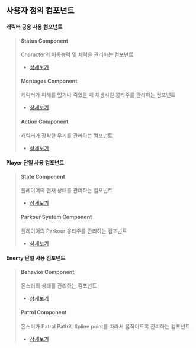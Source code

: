 ## 사용자 정의 컴포넌트

#### 캐릭터 공용 사용 컴포넌트
> #### Status Component
> Character의 이동능력 및 체력을 관리하는 컴포넌트
>   + [상세보기](https://github.com/HanYooTae/Unreal-Game-Project1/blob/main/%ED%94%84%EB%A1%9C%EC%A0%9D%ED%8A%B8%20%EA%B0%9C%EC%9A%94/Characters/Components/StatusComponent.md)
> #### Montages Component
> 캐릭터가 피해를 입거나 죽었을 때 재생시킬 몽타주를 관리하는 컴포넌트
>   + [상세보기](https://github.com/HanYooTae/Unreal-Game-Project1/blob/main/%ED%94%84%EB%A1%9C%EC%A0%9D%ED%8A%B8%20%EA%B0%9C%EC%9A%94/Characters/Components/MontagesComponent.md)
> #### Action Component
> 캐릭터가 장착한 무기를 관리하는 컴포넌트
>   + [상세보기](https://github.com/HanYooTae/Unreal-Game-Project1/blob/main/%ED%94%84%EB%A1%9C%EC%A0%9D%ED%8A%B8%20%EA%B0%9C%EC%9A%94/Characters/Components/ActionComponent.md)

#### Player 단일 사용 컴포넌트
> #### State Component
> 플레이어의 현재 상태를 관리하는 컴포넌트
>   + [상세보기](https://github.com/HanYooTae/Unreal-Game-Project1/blob/main/%ED%94%84%EB%A1%9C%EC%A0%9D%ED%8A%B8%20%EA%B0%9C%EC%9A%94/Characters/Components/StateComponent.md)
> #### Parkour System Component
> 플레이어의 Parkour 몽타주를 관리하는 컴포넌트
>   + [상세보기](https://github.com/HanYooTae/Unreal-Game-Project1/tree/main/%ED%94%84%EB%A1%9C%EC%A0%9D%ED%8A%B8%20%EA%B0%9C%EC%9A%94/Characters/ParkourSystemComponent)

#### Enemy 단일 사용 컴포넌트
> #### Behavior Component
> 몬스터의 상태를 관리하는 컴포넌트
>   + [상세보기](https://github.com/HanYooTae/Unreal-Game-Project1/blob/main/%ED%94%84%EB%A1%9C%EC%A0%9D%ED%8A%B8%20%EA%B0%9C%EC%9A%94/Characters/Components/BehaviorComponent.md)
> #### Patrol Component
> 몬스터가 Patrol Path의 Spline point를 따라서 움직이도록 관리하는 컴포넌트
>   + [상세보기](https://github.com/HanYooTae/Unreal-Game-Project1/blob/main/%ED%94%84%EB%A1%9C%EC%A0%9D%ED%8A%B8%20%EA%B0%9C%EC%9A%94/Characters/Components/PatrolComponent.md)

